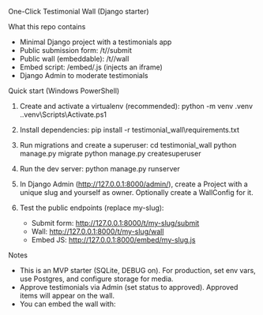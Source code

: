 One-Click Testimonial Wall (Django starter)

What this repo contains
- Minimal Django project with a testimonials app
- Public submission form: /t/<slug>/submit
- Public wall (embeddable): /t/<slug>/wall
- Embed script: /embed/<slug>.js (injects an iframe)
- Django Admin to moderate testimonials

Quick start (Windows PowerShell)
1) Create and activate a virtualenv (recommended):
   python -m venv .venv
   .\.venv\Scripts\Activate.ps1

2) Install dependencies:
   pip install -r testimonial_wall\requirements.txt

3) Run migrations and create a superuser:
   cd testimonial_wall
   python manage.py migrate
   python manage.py createsuperuser

4) Run the dev server:
   python manage.py runserver

5) In Django Admin (http://127.0.0.1:8000/admin/), create a Project with a unique slug and yourself as owner. Optionally create a WallConfig for it.

6) Test the public endpoints (replace my-slug):
   - Submit form: http://127.0.0.1:8000/t/my-slug/submit
   - Wall:       http://127.0.0.1:8000/t/my-slug/wall
   - Embed JS:   http://127.0.0.1:8000/embed/my-slug.js

Notes
- This is an MVP starter (SQLite, DEBUG on). For production, set env vars, use Postgres, and configure storage for media.
- Approve testimonials via Admin (set status to approved). Approved items will appear on the wall.
- You can embed the wall with:
  <script async src="https://yourdomain.com/embed/<slug>.js"></script>
